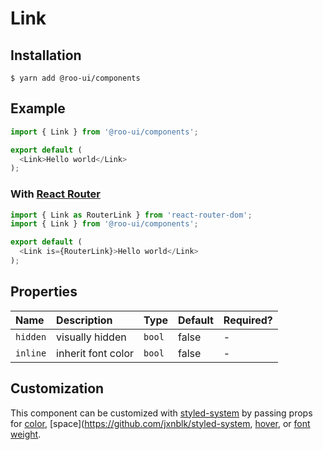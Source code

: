 # Link

<!-- STORY -->

## Installation

```shell
$ yarn add @roo-ui/components
```

## Example

```js
import { Link } from '@roo-ui/components';

export default (
  <Link>Hello world</Link>
);
```

### With [React Router](https://reacttraining.com/react-router/)

```js
import { Link as RouterLink } from 'react-router-dom';
import { Link } from '@roo-ui/components';

export default (
  <Link is={RouterLink}>Hello world</Link>
);
```

## Properties

| Name     | Description        | Type   | Default | Required? |
|:---------|:-------------------|:-------|:--------|:----------|
| `hidden` | visually hidden    | `bool` | false   | -         |
| `inline` | inherit font color | `bool` | false   | -         |

## Customization

This component can be customized with [styled-system](https://github.com/jxnblk/styled-system) by passing props for [color](https://github.com/jxnblk/styled-system#color-responsive), [space](https://github.com/jxnblk/styled-system, [hover](https://github.com/jxnblk/styled-system#hover), or [font weight](https://github.com/jxnblk/styled-system#typography).
